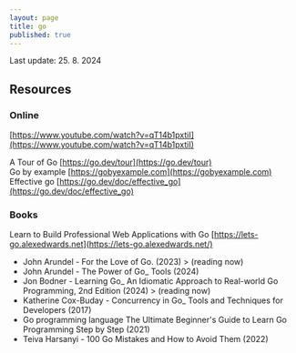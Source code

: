 ```yaml
---
layout: page
title: go
published: true
---
```

Last update: 25. 8. 2024

## Resources

### Online

[https://www.youtube.com/watch?v=qT14b1pxtiI](https://www.youtube.com/watch?v=qT14b1pxtiI)

A Tour of Go [https://go.dev/tour](https://go.dev/tour)  
Go by example [https://gobyexample.com](https://gobyexample.com)  
Effective go [https://go.dev/doc/effective_go](https://go.dev/doc/effective_go)  

### Books

Learn to Build Professional Web Applications with Go [https://lets-go.alexedwards.net](https://lets-go.alexedwards.net/)  
- John Arundel - For the Love of Go. (2023) > (reading now)
- John Arundel - The Power of Go_ Tools (2024)
- Jon Bodner - Learning Go_ An Idiomatic Approach to Real-world Go Programming, 2nd Edition (2024) > (reading now)
- Katherine Cox-Buday - Concurrency in Go_ Tools and Techniques for Developers (2017)
- Go programming language The Ultimate Beginner's Guide to Learn Go Programming Step by Step (2021)
- Teiva Harsanyi - 100 Go Mistakes and How to Avoid Them (2022)
